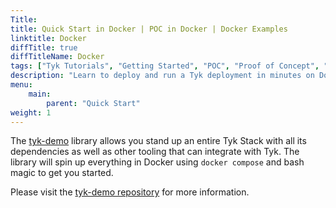 ```yaml
---
Title: 
title: Quick Start in Docker | POC in Docker | Docker Examples
linktitle: Docker
diffTitle: true
diffTitleName: Docker
tags: ["Tyk Tutorials", "Getting Started", "POC", "Proof of Concept", "Tyk PoC", "docker", "Self Managed", "Open Source", "demo", "Tyk demo", "Tyk quick start"]
description: "Learn to deploy and run a Tyk deployment in minutes on Docker"
menu:
    main:
        parent: "Quick Start"
weight: 1
---
```


The [tyk-demo](https://github.com/TykTechnologies/tyk-demo) library allows you stand up an entire Tyk Stack with
all its dependencies as well as other tooling that can integrate with Tyk. The library will spin up everything in
Docker using `docker compose` and bash magic to get you started.

Please visit the [tyk-demo repository](https://github.com/TykTechnologies/tyk-demo) for more information.
